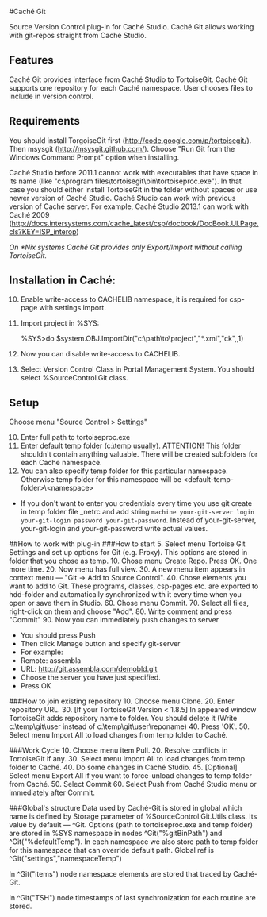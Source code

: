 #Caché Git 

Source Version Control plug-in for Caché Studio. Caché Git allows working with git-repos straight from Caché Studio.

## Features
Caché Git provides interface from Caché Studio to TortoiseGit. Caché Git supports one repository for each Caché namespace. User chooses files to include in version control.

## Requirements
You should install TorgoiseGit first (http://code.google.com/p/tortoisegit/). Then msysgit (http://msysgit.github.com/). Choose "Run Git from the Windows Command Prompt" option when installing.

Caché Studio before 2011.1 cannot work with executables that have space in its name (like "c:\program files\tortoisegit\bin\tortoiseproc.exe"). In that case you should either install TortoiseGit in the folder without spaces or use newer version of Caché Studio. Caché Studio can work with previous version of Caché server. For example, Caché Studio 2013.1 can work with Caché 2009 (http://docs.intersystems.com/cache_latest/csp/docbook/DocBook.UI.Page.cls?KEY=ISP_interop)

_On *Nix systems Caché Git provides only Export/Import without calling TortoiseGit._

## Installation in Caché:
10. Enable write-access to CACHELIB namespace, it is required for csp-page with settings import.
20. Import project in %SYS:

    %SYS>do $system.OBJ.ImportDir("c:\path\to\project","*.xml","ck",,1)

25. Now you can disable write-access to CACHELIB.
30. Select Version Control Class in Portal Management System. You should select %SourceControl.Git class.

## Setup
Choose menu "Source Control > Settings"

10. Enter full path to tortoiseproc.exe
20. Enter default temp folder (c:\temp usually). ATTENTION! This folder shouldn't contain anything valuable. There will be created subfolders for each Cache namespace.
30. You can also specify temp folder for this particular namespace. Otherwise temp folder for this namespace will be &lt;default-temp-folder>\\&lt;namespace>

  * If you don't want to enter you credentials every time you use git create in temp folder file _netrc and add string `machine your-git-server login your-git-login password your-git-password`.
Instead of your-git-server, your-git-login and your-git-password write actual values.


##How to work with plug-in
###How to start
5.  Select menu Tortoise Git Settings and set up options for Git (e.g. Proxy). This options are stored in folder that you chose as temp.
10. Chose menu Create Repo. Press OK. One more time.
20. Now menu has full view.
30. A new menu item appears in context menu — "Git -> Add to Source Control".
40. Chose elements you want to add to Git. These programs, classes, csp-pages etc. are exported to hdd-folder and automatically synchronized with it every time when you open or save them in Studio.
60. Chose menu Commit.
70. Select all files, right-click on them and choose "Add".
80. Write comment and press "Commit"
90. Now you can immediately push changes to server
  * You should press Push
  * Then click Manage button and specify git-server
  * For example:
  * Remote: assembla
  * URL: http://git.assembla.com/demobld.git
  * Choose the server you have just specified.
  * Press OK

###How to join existing repository
10. Choose menu Clone.
20. Enter repository URL.
30. [If your TortoiseGit Version < 1.8.5] In appeared window TortoiseGit adds repository name to folder. You should delete it (Write c:\temp\git\user instead of c:\temp\git\user\reponame)
40. Press 'OK'.
50. Select menu Import All to load changes from temp folder to Caché.

###Work Cycle
10. Choose menu item Pull.
20. Resolve conflicts in TortoiseGit if any.
30. Select menu Import All to load changes from temp folder to Caché.
40. Do some changes in Caché Studio.
45. [Optional] Select menu Export All if you want to force-unload changes to temp folder from Caché.
50. Select Commit
60. Select Push from Caché Studio menu or immediately after Commit.

###Global's structure
Data used by Caché-Git is stored in global which name is defined by Storage parameter of %SourceControl.Git.Utils class. Its value by default — ^Git.
Options (path to tortoiseproc.exe and temp folder) are stored in %SYS namespace in nodes ^Git("%gitBinPath") and ^Git("%defaultTemp").
In each namespace we also store path to temp folder for this namespace that can override default path. Global ref is ^Git("settings","namespaceTemp")

In ^Git("items") node namespace elements are stored that traced by Caché-Git.

In ^Git("TSH") node timestamps of last synchronization for each routine are stored.
